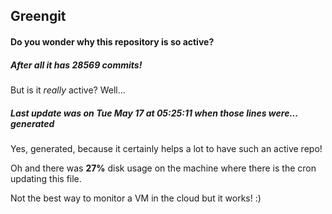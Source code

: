 ## Greengit

#### Do you wonder why this repository is so active?

##### After all it has 28569 commits!

But is it *really* active? Well...

##### Last update was on Tue May 17 at 05:25:11 when those lines were... generated

Yes, generated, because it certainly helps a lot to have such an active repo!

Oh and there was **27%** disk usage on the machine
where there is the cron updating this file.

Not the best way to monitor a VM in the cloud but it works! :)
